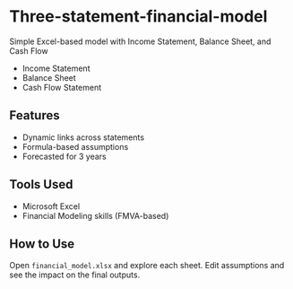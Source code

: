 # Three-statement-financial-model
Simple Excel-based model with Income Statement, Balance Sheet, and Cash Flow
- Income Statement
- Balance Sheet
- Cash Flow Statement

## Features

- Dynamic links across statements
- Formula-based assumptions
- Forecasted for 3 years

## Tools Used

- Microsoft Excel
- Financial Modeling skills (FMVA-based)

## How to Use

Open `financial_model.xlsx` and explore each sheet. Edit assumptions and see the impact on the final outputs.
